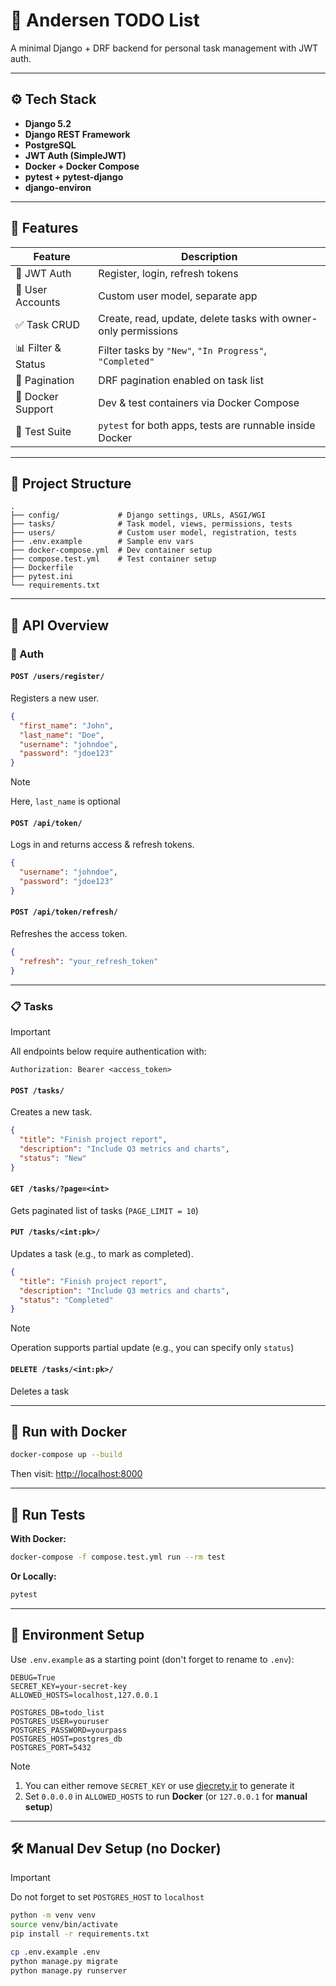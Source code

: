 # 📝 Andersen TODO List

A minimal Django + DRF backend for personal task management with JWT auth.

---

## ⚙️ Tech Stack

- **Django 5.2**
- **Django REST Framework**
- **PostgreSQL**
- **JWT Auth (SimpleJWT)**
- **Docker + Docker Compose**
- **pytest + pytest-django**
- **django-environ**

---

## 🚀 Features

| Feature            | Description                                                    |
| ------------------ | -------------------------------------------------------------- |
| 🔐 JWT Auth        | Register, login, refresh tokens                                |
| 👤 User Accounts   | Custom user model, separate app                                |
| ✅ Task CRUD       | Create, read, update, delete tasks with owner-only permissions |
| 📊 Filter & Status | Filter tasks by `"New"`, `"In Progress"`, `"Completed"`        |
| 📄 Pagination      | DRF pagination enabled on task list                            |
| 🐳 Docker Support  | Dev & test containers via Docker Compose                       |
| 🧪 Test Suite      | `pytest` for both apps, tests are runnable inside Docker       |

---

## 🧬 Project Structure

```
.
├── config/             # Django settings, URLs, ASGI/WGI
├── tasks/              # Task model, views, permissions, tests
├── users/              # Custom user model, registration, tests
├── .env.example        # Sample env vars
├── docker-compose.yml  # Dev container setup
├── compose.test.yml    # Test container setup
├── Dockerfile
├── pytest.ini
└── requirements.txt
```

---

## 🔑 API Overview

### 🔐 Auth

#### `POST /users/register/`

Registers a new user.

```json
{
  "first_name": "John",
  "last_name": "Doe",
  "username": "johndoe",
  "password": "jdoe123"
}
```

> [!note]
> Here, `last_name` is optional

#### `POST /api/token/`

Logs in and returns access & refresh tokens.

```json
{
  "username": "johndoe",
  "password": "jdoe123"
}
```

#### `POST /api/token/refresh/`

Refreshes the access token.

```json
{
  "refresh": "your_refresh_token"
}
```

---

### 📋 Tasks

> [!important]
> All endpoints below require authentication with:
>
> ```
> Authorization: Bearer <access_token>
> ```

#### `POST /tasks/`

Creates a new task.

```json
{
  "title": "Finish project report",
  "description": "Include Q3 metrics and charts",
  "status": "New"
}
```

#### `GET /tasks/?page=<int>`

Gets paginated list of tasks (`PAGE_LIMIT = 10`)

#### `PUT /tasks/<int:pk>/`

Updates a task (e.g., to mark as completed).

```json
{
  "title": "Finish project report",
  "description": "Include Q3 metrics and charts",
  "status": "Completed"
}
```

> [!note]
> Operation supports partial update (e.g., you can specify only `status`)

#### `DELETE /tasks/<int:pk>/`

Deletes a task

---

## 🐳 Run with Docker

```bash
docker-compose up --build
```

Then visit: [http://localhost:8000](http://localhost:8000)

---

## 🧪 Run Tests

**With Docker:**

```bash
docker-compose -f compose.test.yml run --rm test
```

**Or Locally:**

```bash
pytest
```

---

## 🔐 Environment Setup

Use `.env.example` as a starting point (don't forget to rename to `.env`):

```env
DEBUG=True
SECRET_KEY=your-secret-key
ALLOWED_HOSTS=localhost,127.0.0.1

POSTGRES_DB=todo_list
POSTGRES_USER=youruser
POSTGRES_PASSWORD=yourpass
POSTGRES_HOST=postgres_db
POSTGRES_PORT=5432
```

> [!note]
>
> 1. You can either remove `SECRET_KEY` or use [djecrety.ir](https://djecrety.ir/) to generate it
> 2. Set `0.0.0.0` in `ALLOWED_HOSTS` to run **Docker** (or `127.0.0.1` for **manual setup**)

---

## 🛠 Manual Dev Setup (no Docker)

> [!important]
> Do not forget to set `POSTGRES_HOST` to `localhost`

```bash
python -m venv venv
source venv/bin/activate
pip install -r requirements.txt

cp .env.example .env
python manage.py migrate
python manage.py runserver
```

